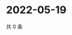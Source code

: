 # 2022-05-19

共 0 条

<!-- BEGIN WEIBO -->
<!-- 最后更新时间 Thu May 19 2022 14:21:52 GMT+0800 (China Standard Time) -->

<!-- END WEIBO -->
